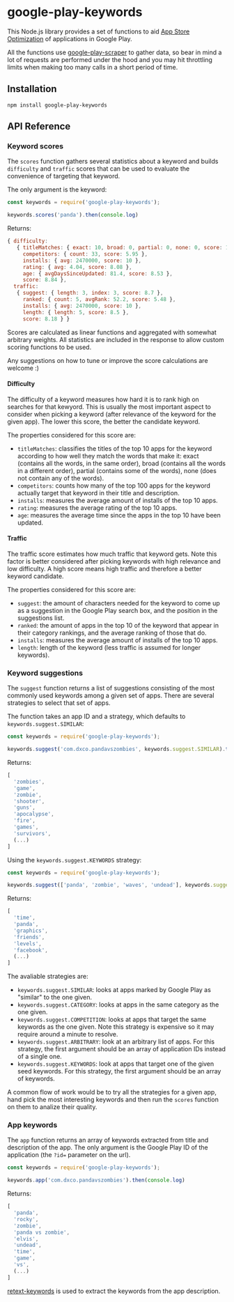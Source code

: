 # google-play-keywords

This Node.js library provides a set of functions to aid [App Store Optimization](https://en.wikipedia.org/wiki/App_store_optimization) of applications in Google Play.

All the functions use [google-play-scraper](https://github.com/facundoolano/google-play-scraper) to
gather data, so bear in mind a lot of requests are performed under the hood
and you may hit throttling limits when making too many calls in a short period of time.

## Installation

```
npm install google-play-keywords
```

## API Reference

### Keyword scores

The `scores` function gathers several statistics about a keyword and builds
`difficulty` and `traffic` scores that can be used to evaluate the
convenience of targeting that keyword.

The only argument is the keyword:

```js
const keywords = require('google-play-keywords');

keywords.scores('panda').then(console.log)
```

Returns:

```js
{ difficulty:
   { titleMatches: { exact: 10, broad: 0, partial: 0, none: 0, score: 10 },
     competitors: { count: 33, score: 5.95 },
     installs: { avg: 2470000, score: 10 },
     rating: { avg: 4.04, score: 8.08 },
     age: { avgDaysSinceUpdated: 81.4, score: 8.53 },
     score: 8.84 },
  traffic:
   { suggest: { length: 3, index: 3, score: 8.7 },
     ranked: { count: 5, avgRank: 52.2, score: 5.48 },
     installs: { avg: 2470000, score: 10 },
     length: { length: 5, score: 8.5 },
     score: 8.18 } }
```

Scores are calculated as linear functions and aggregated with somewhat arbitrary
weights. All statistics are included in the response to allow custom scoring
functions to be used.

Any suggestions on how to tune or improve the score calculations are welcome :)

#### Difficulty

The difficulty of a keyword measures how hard it is to rank high on searches for
that kewyord. This is usually the most important aspect to consider when picking
a keyword (after relevance of the keyword for the given app). The lower this score,
the better the candidate keyword.

The properties considered for this score are:

* `titleMatches`: classifies the titles of the top 10 apps for the keyword according
to how well they match the words that make it: exact (contains all the words, in the same order),
broad (contains all the words in a different order), partial (contains some of the
words), none (does not contain any of the words).
* `competitors`: counts how many of the top 100 apps for the keyword actually
target that keyword in their title and description.
* `installs`: measures the average amount of installs of the top 10 apps.
* `rating`: measures the average rating of the top 10 apps.
* `age`: measures the average time since the apps in the top 10 have been updated.

#### Traffic

The traffic score estimates how much traffic that keyword gets. Note this factor
is better considered after picking keywords with high relevance and low difficulty.
A high score means high traffic and therefore a better keyword candidate.

The properties considered for this score are:

* `suggest`: the amount of characters needed for the keyword to come up as a
suggestion in the Google Play search box, and the position in the suggestions list.
* `ranked`: the amount of apps in the top 10 of the keyword that appear in their
category rankings, and the average ranking of those that do.
* `installs`: measures the average amount of installs of the top 10 apps.
* `length`: length of the keyword (less traffic is assumed for longer keywords).

### Keyword suggestions

The `suggest` function returns a list of suggestions consisting
of the most commonly used keywords among a given set of apps. There are several
strategies to select that set of apps.

The function takes an app ID and a strategy, which defaults to `keywords.suggest.SIMILAR`:

```js
const keywords = require('google-play-keywords');

keywords.suggest('com.dxco.pandavszombies', keywords.suggest.SIMILAR).then(console.log)
```

Returns:

```js
[
  'zombies',
  'game',
  'zombie',
  'shooter',
  'guns',
  'apocalypse',
  'fire',
  'games',
  'survivors',
  (...)
]
```

Using the `keywords.suggest.KEYWORDS` strategy:

```js
const keywords = require('google-play-keywords');

keywords.suggest(['panda', 'zombie', 'waves', 'undead'], keywords.suggest.KEYWORDS).then(console.log)
```

Returns:

```js
[
  'time',
  'panda',
  'graphics',
  'friends',
  'levels',
  'facebook',
  (...)
]
```

The avaliable strategies are:
  * `keywords.suggest.SIMILAR`: looks at apps marked by Google Play as "similar" to the one given.
  * `keywords.suggest.CATEGORY`: looks at apps in the same category as the one given.
  * `keywords.suggest.COMPETITION`: looks at apps that target the same keywords as the one given. Note this strategy is expensive so it may require around a minute to resolve.
  * `keywords.suggest.ARBITRARY`: look at an arbitrary list of apps. For this strategy, the first argument should be an array of
  application IDs instead of a single one.
  * `keywords.suggest.KEYWORDS`: look at apps that target one of the given seed keywords. For this strategy, the first argument should be an array of keywords.

A common flow of work would be to try all the strategies for a given app, hand pick the most interesting
keywords and then run the `scores` function on them to analize their quality.

### App keywords

The `app` function returns an array of keywords extracted from title and description
of the app. The only argument is the Google Play ID of the application (the `?id=` parameter on the url).

```js
const keywords = require('google-play-keywords');

keywords.app('com.dxco.pandavszombies').then(console.log)
```

Returns:

```js
[
  'panda',
  'rocky',
  'zombie',
  'panda vs zombie',
  'elvis',
  'undead',
  'time',
  'game',
  'vs',
  (...)
]
```

[retext-keywords](https://github.com/wooorm/retext-keywords) is used to extract the keywords
from the app description.
